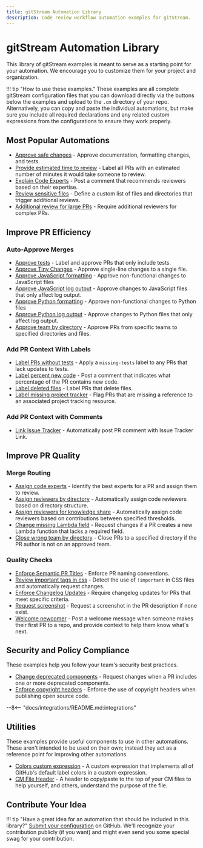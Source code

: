 ```yaml
---
title: gitStream Automation Library
description: Code review workflow automation examples for gitStream.
---
```

# gitStream Automation Library

This library of gitStream examples is meant to serve as a starting point for your automation. We encourage you to customize them for your project and organization.

!!! tip "How to use these examples."
    These examples are all complete gitStream configuration files that you can download directly via the buttons below the examples and upload to the `.cm` directory of your repo. Alternatively, you can copy and paste the individual automations, but make sure you include all required declarations and any related custom expressions from the configurations to ensure they work properly.

## Most Popular Automations

* [Approve safe changes](approve-safe-changes/README.md) - Approve documentation, formatting changes, and tests.
* [Provide estimated time to review](provide-estimated-time-to-review/README.md) - Label all PRs with an estimated number of minutes it would take someone to review.
* [Explain Code Experts](standard/explain-code-experts/README.md) - Post a comment that recommends reviewers based on their expertise. 
* [Review sensitive files](standard/review-assignment/review-sensitive-files/README.md) - Define a custom list of files and directories that trigger additional reviews.
* [Additional review for large PRs](additional-review-for-large-pr/README.md) - Require additional reviewers for complex PRs.
 
## Improve PR Efficiency
### Auto-Approve Merges

* [Approve tests](approve-tests/README.md) - Label and approve PRs that only include tests.
* [Approve Tiny Changes](approve-tiny-changes/README.md) - Approve single-line changes to a single file.
* [Approve JavaScript formatting](approve-javascript-formatting-change/README.md) - Approve non-functional changes to JavaScript files 
* [Approve JavaScript log output](approve-javascript-log-output/README.md) - Approve changes to JavaScript files that only affect log output.
* [Approve Python formatting](approve-python-formatting-change/README.md) - Approve non-functional changes to Python files
* [Approve Python log output](approve-python-log-output/README.md) - Approve changes to Python files that only affect log output.
* [Approve team by directory](approve-team-by-directory/README.md) - Approve PRs from specific teams to specified directories and files.


### Add PR Context With Labels
* [Label PRs without tests](label-prs-without-tests/README.md) - Apply a `missing-tests` label to any PRs that lack updates to tests.
* [Label percent new code](percent-new-code/README.md) - Post a comment that indicates what percentage of the PR contains new code.
* [Label deleted files](label-deleted-files/README.md) - Label PRs that delete files.
* [Label missing project tracker](label-missing-project-tracker/README.md) - Flag PRs that are missing a reference to an associated project tracking resource.


### Add PR Context with Comments
* [Link Issue Tracker](standard/link-issue-tracker/README.md) - Automatically post PR comment with Issue Tracker Link.

## Improve PR Quality
### Merge Routing

* [Assign code experts](standard/review-assignment/assign-code-experts/README.md) - Identify the best experts for a PR and assign them to review.
* [Assign reviewers by directory](assign-reviewers-by-directory/README.md) - Automatically assign code reviewers based on directory structure.
* [Assign reviewers for knowledge share](standard/review-assignment/share-knowledge/README.md) - Automatically assign code reviewers based on contributions between specified thresholds.
* [Change missing Lambda field](change-missing-lambda-field/README.md) - Request changes if a PR creates a new Lambda function that lacks a required field.
* [Close wrong team by directory](close-wrong-team-by-directory/README.md) - Close PRs to a specified directory if the PR author is not on an approved team.

### Quality Checks
* [Enforce Semantic PR Titles](standard/enforce-pr-title/README.md) - Enforce PR naming conventions.
* [Review important tags in css](languages/css/review-css-important/README.md) - Detect the use of `!important` in CSS files and automatically request changes.
* [Enforce Changelog Updates](standard/review-changelog/README.md) - Require changelog updates for PRs that meet specific criteria.
* [Request screenshot](request-screenshot/README.md) - Request a screenshot in the PR description if none exist.
* [Welcome newcomer](welcome-newcomer/README.md) - Post a welcome message when someone makes their first PR to a repo, and provide context to help them know what's next.

## Security and Policy Compliance
These examples help you follow your team's security best practices.

* [Change deprecated components](change-deprecated-components/README.md) - Request changes when a PR includes one or more deprecated components.
* [Enforce copyright headers](standard/enforce-copyright-header/README.md) - Enforce the use of copyright headers when publishing open source code.

--8<-- "docs/integrations/README.md:integrations"
## Utilities
These examples provide useful components to use in other automations. These aren't intended to be used on their own; instead they act as a reference point for improving other automations.

* [Colors custom expression](utilities/colors-custom-expression/README.md) - A custom expression that implements all of GitHub's default label colors in a custom expression.
* [CM File Header](utilities/cm-header/README.md) - A header to copy/paste to the top of your CM files to help yourself, and others, understand the purpose of the file.


## Contribute Your Idea

!!! tip "Have a great idea for an automation that should be included in this library?"
    [Submit your configuration](https://github.com/linear-b/gitStream/issues/new?assignees=&labels=new-example&template=new_automation_example.md&title=New+Example%3A+) on GitHub. We'll recognize your contribution publicly (if you want) and might even send you some special swag for your contribution. 
